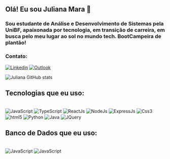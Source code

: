 ## Olá! Eu sou Juliana Mara 👋
### Sou estudante de Análise e Desenvolvimento de Sistemas pela UniBF, apaixonada por tecnologia, em transição de carreira, em busca pelo meu lugar ao sol no mundo tech. BootCampeira de plantão!
### Contato:
[![Linkedin](https://img.shields.io/badge/LinkedIn-0077B5?style=for-the-badge&logo=linkedin&logoColor=white)](https://www.linkedin.com/in/juliana-mara-santos-748409165/) [![Outlook](https://img.shields.io/badge/Microsoft_Outlook-0078D4?style=for-the-badge&logo=microsoft-outlook&logoColor=white)](julianamara204@outlook.com)

![Juliana GitHub stats](https://github-readme-stats.vercel.app/api?username=Julie-Mahra&show_icons=true&theme=dracula)

## Tecnologias que eu uso:
<div style="display: inline_block"><br/>
<img align= "center" alt= "JavaScript" src="https://img.shields.io/badge/JavaScript-323330?style=for-the-badge&logo=javascript&logoColor=F7DF1E"/>
<img align= "center" alt= "TypeScript" src="https://img.shields.io/badge/TypeScript-007ACC?style=for-the-badge&logo=typescript&logoColor=white"/>
<img align= "center" alt= "ReactJs" src="https://img.shields.io/badge/React-20232A?style=for-the-badge&logo=react&logoColor=61DAFB"/>
<img align= "center" alt= "NodeJs" src="https://img.shields.io/badge/Node.js-43853D?style=for-the-badge&logo=node.js&logoColor=white"/>
<img align= "center" alt= "ExpressJs" src="https://img.shields.io/badge/Express.js-404D59?style=for-the-badge"/>
<img align= "center" alt= "Css3" src="https://img.shields.io/badge/CSS3-1572B6?style=for-the-badge&logo=css3&logoColor=white"/>
<img align= "center" alt= "html5" src="https://img.shields.io/badge/HTML5-E34F26?style=for-the-badge&logo=html5&logoColor=white"/>
<img align= "center" alt= "Python" src="https://img.shields.io/badge/Python-3776AB?style=for-the-badge&logo=python&logoColor=white"/>
<img align= "center" alt= "Java" src="https://img.shields.io/badge/Java-ED8B00?style=for-the-badge&logo=openjdk&logoColor=white"/>
<img align= "center" alt= "JQuery" src="https://img.shields.io/badge/jQuery-0769AD?style=for-the-badge&logo=jquery&logoColor=white"/>

</div>

## Banco de Dados que eu uso:
<div style="display: inline_block"><br/>
<img align= "center" alt= "JavaScript" src="https://img.shields.io/badge/PostgreSQL-316192?style=for-the-badge&logo=postgresql&logoColor=white"/>
<img align= "center" alt= "JavaScript" src="https://img.shields.io/badge/MongoDB-4EA94B?style=for-the-badge&logo=mongodb&logoColor=white"/>
</div>
